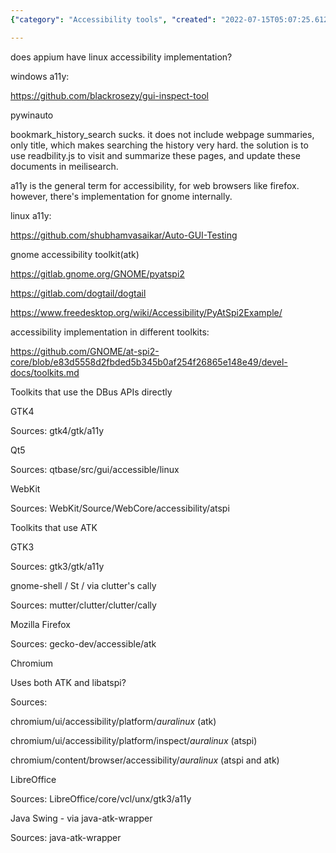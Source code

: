```yaml
---
{"category": "Accessibility tools", "created": "2022-07-15T05:07:25.612Z", "date": "2022-07-15 05:07:25", "description": "This article highlights various accessibility tools and frameworks like Pyatspi, dogtail Gnome, Appium Linux Accessibility, and Pywinauto. It also stresses the significance of readbility.js and Meilisearch for enhancing web history search and incorporating a11y into Firefox and GNOME's ATK browsers.", "modified": "2022-08-18T16:18:38.085Z", "tags": ["accessibility", "dogtail", "GUI automation", "GUI inspection", "inspection", "linux", "pyatspi", "RPA"], "title": "Pyatspi Dogtail Gnome Accessibility Gui Inspect Tool For Linux A11Y"}

---
```


does appium have linux accessibility implementation?

windows a11y:

https://github.com/blackrosezy/gui-inspect-tool

pywinauto

bookmark_history_search sucks. it does not include webpage summaries, only title, which makes searching the history very hard. the solution is to use readbility.js to visit and summarize these pages, and update these documents in meilisearch.

a11y is the general term for accessibility, for web browsers like firefox. however, there's implementation for gnome internally.

linux a11y:

https://github.com/shubhamvasaikar/Auto-GUI-Testing

gnome accessibility toolkit(atk)

https://gitlab.gnome.org/GNOME/pyatspi2

https://gitlab.com/dogtail/dogtail

https://www.freedesktop.org/wiki/Accessibility/PyAtSpi2Example/

accessibility implementation in different toolkits:

https://github.com/GNOME/at-spi2-core/blob/e83d5558d2fbded5b345b0af254f26865e148e49/devel-docs/toolkits.md

Toolkits that use the DBus APIs directly

GTK4

Sources: gtk4/gtk/a11y

Qt5

Sources: qtbase/src/gui/accessible/linux

WebKit

Sources: WebKit/Source/WebCore/accessibility/atspi

Toolkits that use ATK

GTK3

Sources: gtk3/gtk/a11y

gnome-shell / St / via clutter's cally

Sources: mutter/clutter/clutter/cally

Mozilla Firefox

Sources: gecko-dev/accessible/atk

Chromium

Uses both ATK and libatspi?

Sources:

chromium/ui/accessibility/platform/*auralinux* (atk)

chromium/ui/accessibility/platform/inspect/*auralinux* (atspi)

chromium/content/browser/accessibility/*auralinux* (atspi and atk)

LibreOffice

Sources: LibreOffice/core/vcl/unx/gtk3/a11y

Java Swing - via java-atk-wrapper

Sources: java-atk-wrapper
